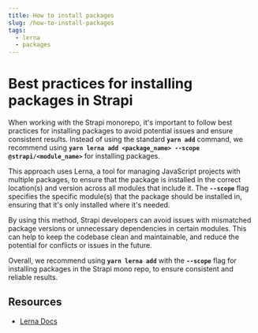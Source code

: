 ```yaml
---
title: How to install packages
slug: /how-to-install-packages
tags:
  - lerna
  - packages
---
```


# Best practices for installing packages in Strapi

When working with the Strapi monorepo, it's important to follow best practices for installing packages to avoid potential issues and ensure consistent results. Instead of using the standard **`yarn add`** command, we recommend using **`yarn lerna add <package_name> --scope @strapi/<module_name>`** for installing packages.

This approach uses Lerna, a tool for managing JavaScript projects with multiple packages, to ensure that the package is installed in the correct location(s) and version across all modules that include it. The **`--scope`** flag specifies the specific module(s) that the package should be installed in, ensuring that it's only installed where it's needed.

By using this method, Strapi developers can avoid issues with mismatched package versions or unnecessary dependencies in certain modules. This can help to keep the codebase clean and maintainable, and reduce the potential for conflicts or issues in the future.

Overall, we recommend using **`yarn lerna add`** with the **`--scope`** flag for installing packages in the Strapi mono repo, to ensure consistent and reliable results.

## Resources

- [Lerna Docs](https://futurestud.io/tutorials/lerna-install-dependencies-for-a-specific-package)
